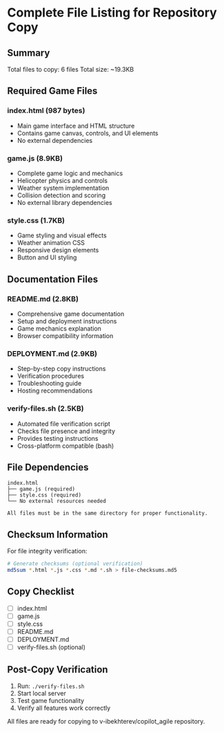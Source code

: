 # Complete File Listing for Repository Copy

## Summary
Total files to copy: 6 files
Total size: ~19.3KB

## Required Game Files

### index.html (987 bytes)
- Main game interface and HTML structure
- Contains game canvas, controls, and UI elements
- No external dependencies

### game.js (8.9KB)
- Complete game logic and mechanics
- Helicopter physics and controls
- Weather system implementation
- Collision detection and scoring
- No external library dependencies

### style.css (1.7KB)
- Game styling and visual effects
- Weather animation CSS
- Responsive design elements
- Button and UI styling

## Documentation Files

### README.md (2.8KB)
- Comprehensive game documentation
- Setup and deployment instructions
- Game mechanics explanation
- Browser compatibility information

### DEPLOYMENT.md (2.9KB)
- Step-by-step copy instructions
- Verification procedures
- Troubleshooting guide
- Hosting recommendations

### verify-files.sh (2.5KB)
- Automated file verification script
- Checks file presence and integrity
- Provides testing instructions
- Cross-platform compatible (bash)

## File Dependencies

```
index.html
├── game.js (required)
├── style.css (required)
└── No external resources needed

All files must be in the same directory for proper functionality.
```

## Checksum Information

For file integrity verification:

```bash
# Generate checksums (optional verification)
md5sum *.html *.js *.css *.md *.sh > file-checksums.md5
```

## Copy Checklist

- [ ] index.html
- [ ] game.js  
- [ ] style.css
- [ ] README.md
- [ ] DEPLOYMENT.md
- [ ] verify-files.sh (optional)

## Post-Copy Verification

1. Run: `./verify-files.sh`
2. Start local server
3. Test game functionality
4. Verify all features work correctly

All files are ready for copying to v-ibekhterev/copilot_agile repository.